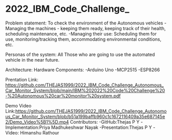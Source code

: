 # 2022_IBM_Code_Challenge_

Problem statement:
To check the environment of the Autonomous vehicles
-Managing the machines - keeping them ready, keeping track of their health, scheduling maintenance, etc. 
-Managing their use: Scheduling them for use, monitoring/tracking them, accommodating environmental conditions, etc.

Personas of the system:
All Those who are going to use the automated vehicle in the near future.

Architecture:
Hardware Components:
-Arduino Uno
-MCP2515
-ESP8266

Prentation Link: https://github.com/THEJAS1999/2022_IBM_Code_Challenge_Autonomous_Car_Monitor_System/blob/main/IBM%202022%20Code%20Challenge%20-%20Autonomous%20car%20monitor%20system.pdf

Demo Video Link:https://github.com/THEJAS1999/2022_IBM_Code_Challenge_Autonomous_Car_Monitor_System/blob/b51a199baffb960c1c1672116409a35e687145e2/Demo_Video%5B1%5D.mp4
Contributors:
-GitHub:Thejas P Y
-Implementation:Priya Madhukeshwar Nayak
-Presentation:Thejas P Y
-Video: Himanshu Rathour
